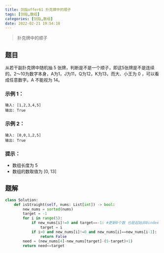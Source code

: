 ```yaml
---
title: 剑指offer61 扑克牌中的顺子
tags: [剑指,数组]
categories: [剑指,数组]
date: 2022-02-21 19:54:18
---
```


>扑克牌中的顺子

## 题目

从若干副扑克牌中随机抽 5 张牌，判断是不是一个顺子，即这5张牌是不是连续的。2～10为数字本身，A为1，J为11，Q为12，K为13，而大、小王为 0 ，可以看成任意数字。A 不能视为 14。

### 示例 1：

```
输入: [1,2,3,4,5]
输出: True
```

### 示例 2：

```
输入: [0,0,1,2,5]
输出: True
```

### 提示：

- 数组长度为 5 
- 数组的数取值为 [0, 13]

## 题解



```python
class Solution:
    def isStraight(self, nums: List[int]) -> bool:
        new_nums = sorted(nums)
        target = -1
        for i in range(5):
            if new_nums[i]!=0 and target==-1: #更新0个数 也是起始非0index
                target = i
            if i>0 and new_nums[i]!=0 and new_nums[i]==new_nums[i-1]:
                return False
        need = (new_nums[4]-new_nums[target]-(5-target)+1)
        return need<=target
```

